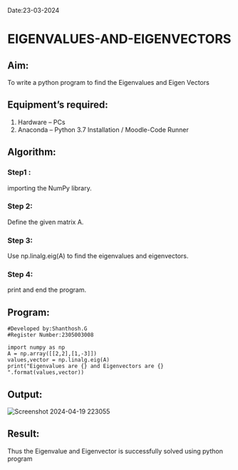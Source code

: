 Date:23-03-2024
# EIGENVALUES-AND-EIGENVECTORS
## Aim:
To write a python program to find the Eigenvalues and Eigen Vectors
## Equipment’s required:
1. 	Hardware – PCs
2. 	Anaconda – Python 3.7 Installation / Moodle-Code Runner
## Algorithm:
### Step1 : 
 importing the NumPy library.
### Step 2: 
Define the given matrix A.
### Step 3: 
 Use np.linalg.eig(A) to find the eigenvalues and eigenvectors.
### Step 4: 
print and end the program.
## Program:
```
#Developed by:Shanthosh.G
#Register Number:2305003008

import numpy as np
A = np.array([[2,2],[1,-3]])
values,vector = np.linalg.eig(A)
print("Eigenvalues are {} and Eigenvectors are {} ".format(values,vector))
```
## Output:
![Screenshot 2024-04-19 223055](https://github.com/shanthosh397/EIGENVALUES-AND-EIGENVECTORS/assets/153431200/d55d7151-a674-426e-af73-bab2852106a1)

## Result:
Thus the Eigenvalue and Eigenvector is successfully solved using python program
